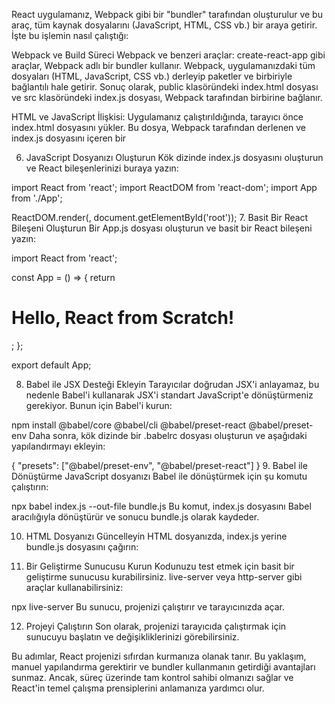 React uygulamanız, Webpack gibi bir "bundler" tarafından oluşturulur ve bu araç, tüm kaynak dosyalarını (JavaScript, HTML, CSS vb.) bir araya getirir. İşte bu işlemin nasıl çalıştığı:

Webpack ve Build Süreci
Webpack ve benzeri araçlar: create-react-app gibi araçlar, Webpack adlı bir bundler kullanır. Webpack, uygulamanızdaki tüm dosyaları (HTML, JavaScript, CSS vb.) derleyip paketler ve birbiriyle bağlantılı hale getirir. Sonuç olarak, public klasöründeki index.html dosyası ve src klasöründeki index.js dosyası, Webpack tarafından birbirine bağlanır.

HTML ve JavaScript İlişkisi: Uygulamanız çalıştırıldığında, tarayıcı önce index.html dosyasını yükler. Bu dosya, Webpack tarafından derlenen ve index.js dosyasını içeren bir <script> etiketi içerir. Bu JavaScript dosyası, index.html dosyasındaki root elementini bulur ve React bileşenlerinizi buraya yerleştirir.

Yol Yapısı: Webpack, index.html dosyasının farklı bir klasörde bulunmasına rağmen, dosyalar arası bağlantıyı doğru bir şekilde kurar. document.getElementById('root') ifadesi çalıştırıldığında, tarayıcı zaten index.html dosyasını yüklemiş durumda olduğu için, bu HTML dosyasındaki id="root" olan <div> öğesini kolayca bulur.

Özetle, index.js ve index.html dosyaları farklı klasörlerde bulunsa da, Webpack gibi araçlar bu dosyaları birlikte çalışacak şekilde paketler ve tarayıcı bu ilişkileri çözerek doğru şekilde işlem yapar. Bu nedenle, document.getElementById('root'), tarayıcıya zaten yüklenmiş olan index.html dosyasındaki id="root" öğesini bulur ve React bileşenlerinizi buraya yerleştirir.


## peki wepback nedir? projenin neresinde bulunur?

Webpack, modern JavaScript uygulamalarını geliştirmek için kullanılan bir modül bağlayıcısıdır (bundler). Uygulamanızdaki JavaScript, CSS, HTML, görüntüler gibi çeşitli dosyaları alır ve bunları tarayıcının anlayabileceği optimize edilmiş bir pakete dönüştürür. Webpack, özellikle büyük projelerde tüm dosyaları bir araya getirip, bağımlılıkları çözmek ve kodu küçültmek için kullanılır.

Webpack'in Görevleri:
Modül Bağlayıcısı: Uygulamanızdaki tüm dosyaları (modülleri) birbirine bağlar ve tek bir dosyada toplar.
Bağımlılık Yönetimi: JavaScript dosyalarınızın diğer dosyalara bağımlılıklarını yönetir.
Dosya Dönüşümü: CSS, SASS, TypeScript gibi farklı dosya türlerini JavaScript'e dönüştürebilir.
Kod Küçültme: Üretim ortamı için kodunuzu optimize edip, küçülterek performansı artırır.
Webpack Nerede Bulunur?
Eğer create-react-app gibi bir araçla React projesi oluşturduysanız, Webpack projede doğrudan görünmez. Ancak, perde arkasında çalışır. Bu tür projelerde, Webpack yapılandırması sizin için gizlenmiştir. Bu nedenle, webpack.config.js gibi bir dosya doğrudan projenizde bulunmaz.

Webpack ile Çalışmak
Eğer Webpack'i doğrudan yapılandırmak istiyorsanız, create-react-app projenizde Webpack yapılandırmasına erişmek için iki seçeneğiniz vardır:

Eject Komutu Kullanmak:

npm run eject komutunu çalıştırarak Webpack yapılandırması gibi gizlenmiş ayarları açığa çıkarabilirsiniz. Ancak, bu işlem geri alınamaz ve yapılandırmaların manuel olarak yönetilmesini gerektirir.
Özel Yapılandırmalar: Webpack'i özelleştirmek için, react-app-rewired gibi araçlar kullanarak mevcut yapılandırmayı değiştirebilirsiniz. Bu yöntem, projeyi "eject" etmeden yapılandırmalarınızı düzenlemenizi sağlar.

Projenizde Webpack'in Çalışma Süreci:
Geliştirme Ortamı: Webpack, geliştirme sunucusunu başlatır ve kod değişikliklerinizi izleyerek otomatik olarak tarayıcıda günceller.
Üretim Ortamı: Üretim için uygulamanızı derlerken, Webpack tüm dosyalarınızı optimize eder, küçültür ve build klasörüne yerleştirir.
Webpack, modern web uygulamalarının geliştirilmesinde güçlü ve esnek bir araçtır, ancak create-react-app gibi araçlar kullanıldığında, bu karmaşıklığın büyük bir kısmı sizden gizlenir.


## peki react projesini bundler kullanmadan sıfırdan kendim kurmak istesem nasıl yaparım?

React projesini sıfırdan, bir bundler (örneğin, Webpack) kullanmadan kurmak, daha manuel bir süreçtir, ancak size daha fazla kontrol sağlar. Aşağıda adım adım nasıl yapabileceğinizi açıklıyorum:

1. Proje Dizini Oluşturun
Öncelikle, projeniz için bir dizin oluşturun ve içine geçin:

mkdir react-from-scratch
cd react-from-scratch
2. NPM Başlatın
Projenizi bir Node.js projesi olarak başlatın:


npm init -y
Bu komut, projenizin kök dizininde bir package.json dosyası oluşturur.

3. React ve ReactDOM Paketlerini Yükleyin
React ve ReactDOM'u projenize ekleyin:

npm install react react-dom
4. Proje Yapısını Oluşturun
Proje yapınızı aşağıdaki gibi düzenleyin:


react-from-scratch/
│
├── index.html
├── index.js
├── App.js
└── package.json

5. HTML Dosyanızı Oluşturun
Kök dizinde bir index.html dosyası oluşturun. Bu dosya, React uygulamanızın monte edileceği kök elemente sahip olacak:


<!DOCTYPE html>
<html lang="en">
  <head>
    <meta charset="UTF-8" />
    <meta name="viewport" content="width=device-width, initial-scale=1.0" />
    <title>React from Scratch</title>
  </head>
  <body>
    <div id="root"></div>
    <script src="index.js"></script>
  </body>
</html>

6. JavaScript Dosyanızı Oluşturun
Kök dizinde index.js dosyasını oluşturun ve React bileşenlerinizi buraya yazın:


import React from 'react';
import ReactDOM from 'react-dom';
import App from './App';

ReactDOM.render(<App />, document.getElementById('root'));
7. Basit Bir React Bileşeni Oluşturun
Bir App.js dosyası oluşturun ve basit bir React bileşeni yazın:


import React from 'react';

const App = () => {
  return <h1>Hello, React from Scratch!</h1>;
};

export default App;

8. Babel ile JSX Desteği Ekleyin
Tarayıcılar doğrudan JSX'i anlayamaz, bu nedenle Babel'i kullanarak JSX'i standart JavaScript'e dönüştürmeniz gerekiyor. Bunun için Babel'i kurun:

npm install @babel/core @babel/cli @babel/preset-react @babel/preset-env
Daha sonra, kök dizinde bir .babelrc dosyası oluşturun ve aşağıdaki yapılandırmayı ekleyin:


{
  "presets": ["@babel/preset-env", "@babel/preset-react"]
}
9. Babel ile Dönüştürme
JavaScript dosyanızı Babel ile dönüştürmek için şu komutu çalıştırın:


npx babel index.js --out-file bundle.js
Bu komut, index.js dosyasını Babel aracılığıyla dönüştürür ve sonucu bundle.js olarak kaydeder.

10. HTML Dosyanızı Güncelleyin
HTML dosyanızda, index.js yerine bundle.js dosyasını çağırın:

<script src="bundle.js"></script>
11. Bir Geliştirme Sunucusu Kurun
Kodunuzu test etmek için basit bir geliştirme sunucusu kurabilirsiniz. live-server veya http-server gibi araçlar kullanabilirsiniz:

npx live-server
Bu sunucu, projenizi çalıştırır ve tarayıcınızda açar.

12. Projeyi Çalıştırın
Son olarak, projenizi tarayıcıda çalıştırmak için sunucuyu başlatın ve değişikliklerinizi görebilirsiniz.

Bu adımlar, React projenizi sıfırdan kurmanıza olanak tanır. Bu yaklaşım, manuel yapılandırma gerektirir ve bundler kullanmanın getirdiği avantajları sunmaz. Ancak, süreç üzerinde tam kontrol sahibi olmanızı sağlar ve React'in temel çalışma prensiplerini anlamanıza yardımcı olur.